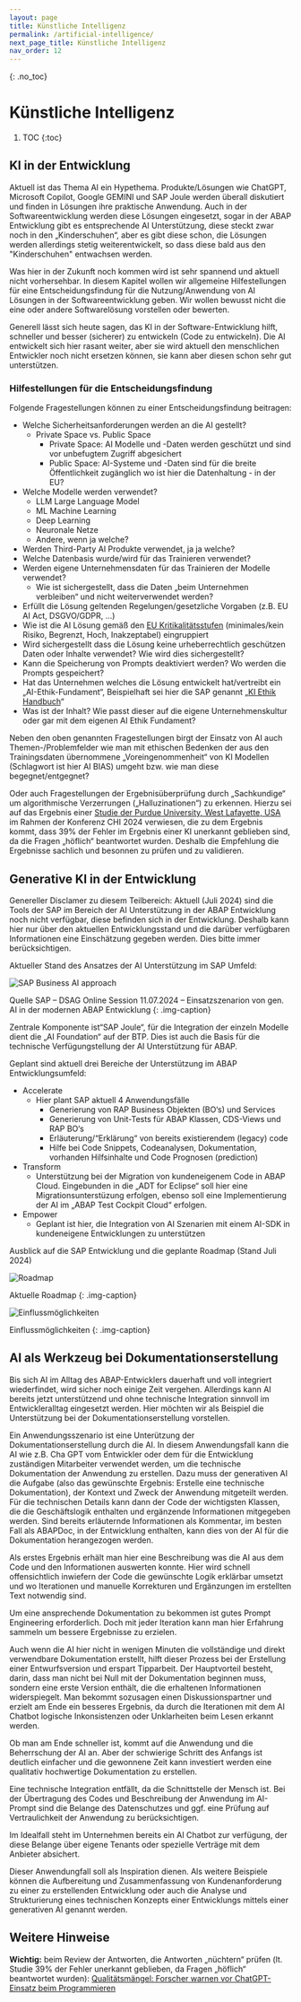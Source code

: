 ```yaml
---
layout: page
title: Künstliche Intelligenz
permalink: /artificial-intelligence/
next_page_title: Künstliche Intelligenz
nav_order: 12
---
```


{: .no_toc}
# Künstliche Intelligenz

1. TOC
{:toc}


## KI in der Entwicklung

Aktuell ist das Thema AI ein Hypethema. Produkte/Lösungen wie ChatGPT,  Microsoft Copilot, Google GEMINI und SAP Joule werden überall diskutiert und finden in Lösungen ihre praktische Anwendung. Auch in der Softwareentwicklung werden diese Lösungen eingesetzt, sogar in der ABAP Entwicklung gibt es entsprechende AI Unterstützung, diese steckt zwar noch in den „Kinderschuhen“, aber es gibt diese schon, die Lösungen werden allerdings stetig weiterentwickelt, so dass diese bald aus den "Kinderschuhen" entwachsen werden.

Was hier in der Zukunft noch kommen wird ist sehr spannend und aktuell nicht vorhersehbar. In diesem Kapitel wollen wir allgemeine Hilfestellungen für eine Entscheidungsfindung für die Nutzung/Anwendung von AI Lösungen in der Softwareentwicklung geben. Wir wollen bewusst nicht die eine oder andere Softwarelösung vorstellen oder bewerten.

Generell lässt sich heute sagen, das KI in der Software-Entwicklung hilft, schneller und besser (sicherer) zu entwickeln (Code zu entwickeln). Die AI entwickelt sich hier rasant weiter, aber sie wird aktuell den menschlichen Entwickler noch nicht ersetzen können, sie kann aber diesen schon sehr gut unterstützen.

### Hilfestellungen für die Entscheidungsfindung

Folgende Fragestellungen können zu einer Entscheidungsfindung beitragen:
- Welche Sicherheitsanforderungen werden an die AI gestellt?
    - Private Space vs. Public Space
        - Private Space: AI Modelle und -Daten werden geschützt und sind vor unbefugtem Zugriff abgesichert
        - Public Space: AI-Systeme und -Daten sind für die breite Öffentlichkeit zugänglich wo ist hier die Datenhaltung - in der EU?
- Welche Modelle werden verwendet? 
    - LLM Large Language Model
    - ML Machine Learning 
    - Deep Learning
    - Neuronale Netze
    - Andere, wenn ja welche?
- Werden Third-Party AI Produkte verwendet, ja ja welche?
- Welche Datenbasis wurde/wird für das Trainieren verwendet?
- Werden eigene Unternehmensdaten für das Trainieren der Modelle verwendet?
    - Wie ist sichergestellt, dass die Daten „beim Unternehmen verbleiben“ und nicht weiterverwendet werden?
- Erfüllt die Lösung geltenden Regelungen/gesetzliche Vorgaben (z.B. EU AI Act, DSGVO/GDPR,  ...) 
- Wie ist die AI Lösung gemäß den [EU Kritikalitätsstufen](https://www.trail-ml.com/blog/eu-ai-act-how-risk-is-classified) (minimales/kein Risiko, Begrenzt, Hoch, Inakzeptabel) eingruppiert
- Wird sichergestellt dass die Lösung keine urheberrechtlich geschützen Daten oder Inhalte verwendet? Wie wird dies sichergestellt?
- Kann die Speicherung von Prompts deaktiviert werden? Wo werden die Prompts gespeichert?
- Hat das Unternehmen welches die Lösung entwickelt hat/vertreibt ein „AI-Ethik-Fundament“, Beispielhaft sei hier die SAP genannt „[KI Ethik Handbuch](https://www.sap.com/germany/products/artificial-intelligence/ai-ethics.html)“
- Was ist der Inhalt? Wie passt dieser auf die eigene Unternehmenskultur oder gar mit dem eigenen AI Ethik Fundament?

Neben den oben genannten Fragestellungen birgt der Einsatz von AI auch Themen-/Problemfelder wie man mit ethischen Bedenken der aus den Trainingsdaten übernommene „Voreingenommenheit“ von KI Modellen (Schlagwort ist hier AI BIAS) umgeht bzw. wie man diese begegnet/entgegnet? 

Oder auch Fragestellungen der Ergebnisüberprüfung durch „Sachkundige“ um algorithmische Verzerrungen („Halluzinationen“) zu erkennen. Hierzu sei auf das Ergebnis einer [Studie der Purdue University, West Lafayette, USA](https://dl.acm.org/doi/pdf/10.1145/3613904.3642596) im Rahmen der Konferenz CHI 2024 verwiesen, die zu dem Ergebnis kommt, dass  39% der Fehler im Ergebnis einer KI unerkannt geblieben sind, da die Fragen „höflich“ beantwortet wurden. Deshalb die Empfehlung die Ergebnisse sachlich und besonnen zu prüfen und zu validieren.

## Generative KI in der Entwicklung

Genereller Disclamer zu diesem Teilbereich: Aktuell (Juli 2024) sind die Tools der SAP im Bereich der AI Unterstützung in der ABAP Entwicklung noch nicht verfügbar, diese befinden sich in der Entwicklung. Deshalb kann hier nur über den aktuellen Entwicklungsstand und die darüber verfügbaren Informationen eine Einschätzung gegeben werden. Dies bitte immer berücksichtigen.

Aktueller Stand des Ansatzes der  AI Unterstützung im SAP Umfeld:

![SAP Business AI approach](./img/image-01.png)

Quelle SAP – DSAG Online Session 11.07.2024 – Einsatzszenarion von gen. AI in der modernen ABAP Entwicklung
{: .img-caption}

Zentrale Komponente ist“SAP Joule“, für die Integration der einzeln Modelle dient die „AI Foundation“ auf der BTP. Dies ist auch die Basis für die technische Verfügungstellung der AI Unterstützung für ABAP.

Geplant sind aktuell drei Bereiche der Unterstützung im ABAP Entwicklungsumfeld:

- Accelerate
    - Hier plant SAP aktuell 4 Anwendungsfälle
        - Generierung von RAP Business Objekten (BO‘s) und Services
        - Generierung von Unit-Tests für ABAP Klassen, CDS-Views und RAP BO‘s
        - Erläuterung/“Erklärung“ von bereits existierendem (legacy) code
        - Hilfe bei Code Snippets, Codeanalysen, Dokumentation, vorhanden Hilfsinhalte und Code Prognosen (prediction) 
- Transform
    - Unterstützung bei der Migration von kundeneigenem Code in ABAP Cloud. Eingebunden in die „ADT for Eclipse“ soll hier eine Migrationsunterstüzung erfolgen, ebenso soll eine Implementierung der AI im „ABAP Test Cockpit Cloud“ erfolgen. 
- Empower
    - Geplant ist hier, die Integration von AI Szenarien mit einem AI-SDK in kundeneigene Entwicklungen zu unterstützen

Ausblick auf die SAP Entwicklung und die geplante Roadmap (Stand Juli 2024)

![Roadmap](./img/image-02.png)

Aktuelle Roadmap
{: .img-caption}

![Einflussmöglichkeiten](./img/image-03.png)

Einflussmöglichkeiten
{: .img-caption}

## AI als Werkzeug bei Dokumentationserstellung

Bis sich AI im Alltag des ABAP-Entwicklers dauerhaft und voll integriert wiederfindet, wird sicher noch einige Zeit vergehen. Allerdings kann AI bereits jetzt unterstützend und ohne technische Integration sinnvoll im Entwickleralltag eingesetzt werden. Hier möchten wir als Beispiel die Unterstützung bei der Dokumentationserstellung vorstellen. 

Ein Anwendungsszenario ist eine Unterützung der Dokumentationserstellung durch die AI. In diesem Anwendungsfall kann die AI wie z.B. Cha GPT vom Entwickler oder dem für die Entwicklung zuständigen Mitarbeiter verwendet werden, um die technische Dokumentation der Anwendung zu erstellen. Dazu muss der generativen AI die Aufgabe (also das gewünschte Ergebnis: Erstelle eine technische Dokumentation), der Kontext und Zweck der Anwendung mitgeteilt werden. Für die technischen Details kann dann der Code der wichtigsten Klassen, die die Geschäftslogik enthalten und ergänzende Informationen mitgegeben werden. Sind bereits erläuternde Informationen als Kommentar, im besten Fall als ABAPDoc, in der Entwicklung enthalten, kann dies von der AI für die Dokumentation herangezogen werden.

Als erstes Ergebnis erhält man hier eine Beschreibung was die AI aus dem Code und den Informationen auswerten konnte. Hier wird schnell offensichtlich inwiefern der Code die gewünschte Logik erklärbar umsetzt und wo Iterationen und manuelle Korrekturen und Ergänzungen im erstellten Text notwendig sind.

Um eine ansprechende Dokumentation zu bekommen ist gutes Prompt Engineering erforderlich. Doch mit jeder Iteration kann man hier Erfahrung sammeln um bessere Ergebnisse zu erzielen.

Auch wenn die AI hier nicht in wenigen Minuten die vollständige und direkt verwendbare Dokumentation erstellt, hilft dieser Prozess bei der Erstellung einer Entwurfsversion und erspart Tipparbeit. Der Hauptvorteil besteht, darin, dass man nicht bei Null mit der Dokumentation beginnen muss, sondern eine erste Version enthält, die die erhaltenen Informationen widerspiegelt. Man bekommt sozusagen einen Diskussionspartner und erzielt am Ende ein besseres Ergebnis, da durch die Iterationen mit dem AI Chatbot logische Inkonsistenzen oder Unklarheiten beim Lesen erkannt werden.

Ob man am Ende schneller ist, kommt auf die Anwendung und die Beherrschung der AI an. Aber der schwierige Schritt des Anfangs ist deutlich einfacher und die gewonnene Zeit kann investiert werden eine qualitativ hochwertige Dokumentation zu erstellen.

Eine technische Integration entfällt, da die Schnittstelle der Mensch ist. Bei der Übertragung des Codes und Beschreibung der Anwendung im AI-Prompt sind die Belange des Datenschutzes und ggf. eine Prüfung auf Vertraulichkeit der Anwendung zu berücksichtigen. 

Im Idealfall steht im Unternehmen bereits ein AI Chatbot zur verfügung, der diese Belange über eigene Tenants oder spezielle Verträge mit dem Anbieter absichert.

Dieser Anwendungfall soll als Inspiration dienen. Als weitere Beispiele können die Aufbereitung und Zusammenfassung von Kundenanforderung zu einer zu erstellenden Entwicklung oder auch die Analyse und Strukturierung eines technischen Konzepts einer Entwicklungs mittels einer generativen AI genannt werden. 

## Weitere Hinweise

**Wichtig:** beim Review der Antworten, die Antworten „nüchtern“ prüfen (lt. Studie 39% der Fehler unerkannt geblieben, da Fragen „höflich“ beantwortet wurden): [Qualitätsmängel: Forscher warnen vor ChatGPT-Einsatz beim Programmieren](https://t3n.de/news/qualitaet-chatgpt-programmieren-1626510/)
